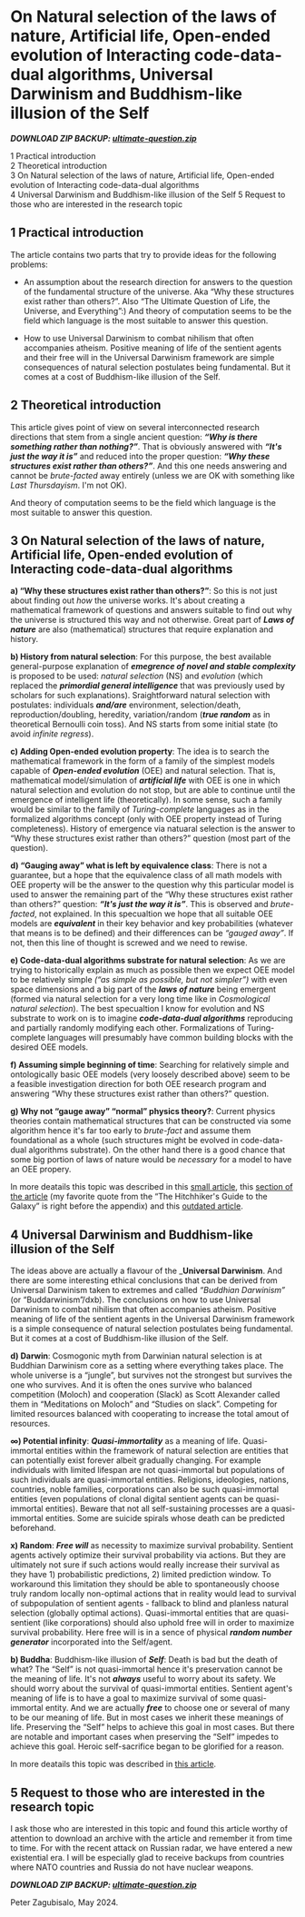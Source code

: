 On Natural selection of the laws of nature, Artificial life, Open-ended evolution of Interacting code-data-dual algorithms, Universal Darwinism and Buddhism-like illusion of the Self
===========================================================

_**DOWNLOAD ZIP BACKUP: [ultimate-question.zip](../ultimate-question.zip)**_

1 Practical introduction  
2 Theoretical introduction  
3 On Natural selection of the laws of nature, Artificial life, Open-ended evolution of Interacting code-data-dual algorithms  
4 Universal Darwinism and Buddhism-like illusion of the Self
5 Request to those who are interested in the research topic


1 Practical introduction
-----------------------------------------------------------

The article contains two parts that try to provide ideas for the following problems:

- An assumption about the research direction for answers to the question of the fundamental structure of the universe. Aka “Why these structures exist rather than others?”. Also “The Ultimate Question of Life, the Universe, and Everything”:) And theory of computation seems to be the field which language is the most suitable to answer this question.

- How to use Universal Darwinism to combat nihilism that often accompanies atheism. Positive meaning of life of the sentient agents and their free will in the Universal Darwinism framework are simple consequences of natural selection postulates being fundamental. But it comes at a cost of Buddhism-like illusion of the Self.

<!-- In more deatails this topic was described in [this article](https://github.com/kiwi0fruit/ultimate-question/blob/master/articles/oee_dxb.md). -->


2 Theoretical introduction
-----------------------------------------------------------

This article gives point of view on several interconnected research directions that stem from a single ancient question:
_**“Why is there something rather than nothing?”**_. That is obviously answered with _**“It's just the way it is”**_ and reduced into the proper question: _**“Why these structures exist rather than others?”**_. And this one needs answering and cannot be _brute-facted_ away entirely (unless we are OK with something like _Last Thursdayism_. I'm not OK). 

And theory of computation seems to be the field which language is the most suitable to answer this question.


3 On Natural selection of the laws of nature, Artificial life, Open-ended evolution of Interacting code-data-dual algorithms
-----------------------------------------------------------

**a) “Why these structures exist rather than others?”**: So this is not just about finding out _how_ the universe works. It's about creating a mathematical framework of questions and answers suitable to find out why the universe is structured this way and not otherwise. Great part of _**Laws of nature**_ are also (mathematical) structures that require explanation and history.

**b) History from natural selection**: For this purpose, the best available general-purpose explanation of _**emegrence of novel and stable complexity**_ is proposed to be used: _natural selection_ (NS) and _evolution_ (which replaced the _**primordial general intelligence**_ that was previously used by scholars for such explanations). Sraightforward natural selection with postulates: individuals _**and/are**_ environment, selection/death, reproduction/doubling, heredity, variation/random (_**true random**_ as in theoretical Bernoulli coin toss). And NS starts from some initial state (to avoid _infinite regress_).

**c) Adding Open-ended evolution property**: The idea is to search the mathematical framework in the form of a family of the simplest models capable of _**Open-ended evolution**_ (OEE) and natural selection. That is, mathematical model/simulation of _**artificial life**_ with OEE is one in which natural selection and evolution do not stop, but are able to continue until the emergence of intelligent life (theoretically). In some sense, such a family would be similar to the family of _Turing-complete_ languages as in the formalized algorithms concept (only with OEE property instead of Turing completeness). History of emergence via natuaral selection is the answer to “Why these structures exist rather than others?” question (most part of the question).

**d) “Gauging away” what is left by equivalence class**: There is not a guarantee, but a hope that the equivalence class of all math models with OEE property will be the answer to the question why this particular model is used to answer the remaining part of the “Why these structures exist rather than others?” question: _**“It's just the way it is”**_. This is observed and _brute-facted_, not explained. In this specualtion we hope that all suitable OEE models are _**equivalent**_ in their key behavior and key probabilities (whatever that means is to be defined) and their differences can be _“gauged away”_. If not, then this line of thought is screwed and we need to rewise.

**e) Code-data-dual algorithms substrate for natural selection**: As we are trying to historically explain as much as possible then we expect OEE model to be relatively simple _(“as simple as possible, but not simpler”)_ with even space dimensions and a big part of the _**laws of nature**_ being emergent (formed via natural selection for a very long time like in _Cosmological natural selection_). The best specualtion I know for evolution and NS substrate to work on is to imagine _**code-data-dual algorithms**_ reproducing and partially randomly modifying each other. Formalizations of Turing-complete languages will presumably have common building blocks with the desired OEE models.

**f) Assuming simple beginning of time**: Searching for relatively simple and ontologically basic OEE models (very loosely described above) seem to be a feasible investigation direction for both OEE research program and answering “Why these structures exist rather than others?” question.

**g) Why not “gauge away” “normal” physics theory?**: Current physics theories contain mathematical structures that can be constructed via some algorithm hence it's far too early to _brute-fact_ and assume them foundational as a whole (such structures might be evolved in code-data-dual algorithms substrate). On the other hand there is a good chance that some big portion of laws of nature would be _necessary_ for a model to have an OEE propery.

<!-- In more deatails this topic was described in this [small article](https://github.com/kiwi0fruit/ultimate-question/blob/master/articles/oens_of_algorithms.md), this [section of the article](https://github.com/kiwi0fruit/ultimate-question/blob/master/articles/dxb.md#cosmogonic-myth-from-darwinian-natural-selection-in-details) (my favorite quote from the “The Hitchhiker's Guide to the Galaxy” is right before the appendix) and this [outdated article](https://github.com/kiwi0fruit/ultimate-question/blob/master/README.md). -->

In more deatails this topic was described in this [small article](./oens_of_algorithms.md), this [section of the article](./dxb.md#cosmogonic-myth-from-darwinian-natural-selection-in-details) (my favorite quote from the “The Hitchhiker's Guide to the Galaxy” is right before the appendix) and this [outdated article](../README.md).


4 Universal Darwinism and Buddhism-like illusion of the Self
-----------------------------------------------------------

The ideas above are actually a flavour of the _**Universal Darwinism**. And there are some interesting ethical conclusions that can be derived from Universal Darwinism taken to extremes and called _“Buddhian Darwinism”_ (or “Buddarwinism”/dxb). The conclusions on how to use Universal Darwinism to combat nihilism that often accompanies atheism. Positive meaning of life of the sentient agents in the Universal Darwinism framework is a simple consequence of natural selection postulates being fundamental. But it comes at a cost of Buddhism-like illusion of the Self.


**d) Darwin**: Cosmogonic myth from Darwinian natural selection is at Buddhian Darwinism core as a setting where everything takes place. The whole universe is a “jungle”, but survives not the strongest but survives the one who survives. And it is often the ones survive who balanced competition (Moloch) and cooperation (Slack) as Scott Alexander called them in “Meditations on Moloch” and “Studies on slack”. Competing for limited resources balanced with cooperating to increase the total amout of resources.

**∞) Potential infinity**: _**Quasi-immortality**_ as a meaning of life. Quasi-immortal entities within the framework of natural selection are entities that can potentially exist forever albeit gradually changing. For example individuals with limited lifespan are not quasi-immortal but populations of such individuals are quasi-immortal entities. Religions, ideologies, nations, countries, noble families, corporations can also be such quasi-immortal entities (even populations of clonal digital sentient agents can be quasi-immortal entities). Beware that not all self-sustaining processes are a quasi-immortal entities. Some are suicide spirals whose death can be predicted beforehand.

**x) Random**: _**Free will**_ as necessity to maximize survival probability. Sentient agents actively optimize their survival probability via actions. But they are ultimately not sure if such actions would really increase their survival as they have 1) probabilistic predictions, 2) limited prediction window. To workaround this limitation they should be able to spontaneously choose truly random locally non-optimal actions that in reality would lead to survival of subpopulation of sentient agents - fallback to blind and planless natural selection (globally optimal actions). Quasi-immortal entities that are quasi-sentient (like corporations) should also uphold free will in order to maximize survival probability. Here free will is in a sence of physical _**random number generator**_ incorporated into the Self/agent.

**b) Buddha**: Buddhism-like illusion of _**Self**_: Death is bad but the death of what? The “Self” is not quasi-immortal hence it's preservation cannot be the meaning of life. It's not _**always**_ useful to worry about its safety. We should worry about the survival of quasi-immortal entities. Sentient agent's meaning of life is to have a goal to maximize survival of some quasi-immortal entity. And we are actually _**free**_ to choose one or several of many to be our meaning of life. But in most cases we inherit these meanings of life. Preserving the “Self” helps to achieve this goal in most cases. But there are notable and important cases when preserving the “Self” impedes to achieve this goal. Heroic self-sacrifice began to be glorified for a reason.

<!-- In more deatails this topic was described in [this article](https://github.com/kiwi0fruit/ultimate-question/blob/master/articles/dxb.md). -->

In more deatails this topic was described in [this article](./dxb.md).


5 Request to those who are interested in the research topic
-----------------------------------------------------------

I ask those who are interested in this topic and found this article worthy of attention to download an archive with the article and remember it from time to time. For with the recent attack on Russian radar, we have entered a new existential era. I will be especially glad to receive backups from countries where NATO countries and Russia do not have nuclear weapons.

<!-- _**DOWNLOAD ZIP BACKUP: [ultimate-question.zip](https://github.com/kiwi0fruit/ultimate-question/blob/master/ultimate-question.zip)**_ -->

_**DOWNLOAD ZIP BACKUP: [ultimate-question.zip](../ultimate-question.zip)**_

Peter Zagubisalo, May 2024.


